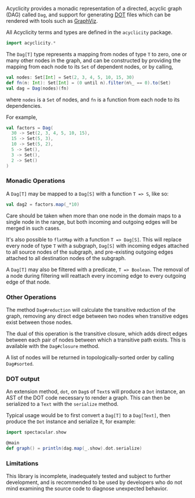 Acyclicity provides a monadic representation of a directed, acyclic graph (DAG) called `Dag`, and support for
generating [DOT](https://bit.ly/3vFumLW) files which can be rendered with tools such as
[GraphViz](https://graphviz.org/).

All Acyclicity terms and types are defined in the `acyclicity` package.
```scala
import acyclicity.*
```

The `Dag[T]` type represents a mapping from nodes of type `T` to zero, one or many other nodes in the graph, and
can be constructed by providing the mapping from each node to its `Set` of dependent nodes, or by calling,
```scala
val nodes: Set[Int] = Set(2, 3, 4, 5, 10, 15, 30)
def fn(n: Int): Set[Int] = (0 until n).filter(n%_ == 0).to(Set)
val dag = Dag(nodes)(fn)
```
where `nodes` is a `Set` of nodes, and `fn` is a function from each node to its dependencies.

For example,
```scala
val factors = Dag(
  30 -> Set(2, 3, 4, 5, 10, 15),
  15 -> Set(5, 3),
  10 -> Set(5, 2),
  5 -> Set(),
  3 -> Set(),
  2 -> Set()
)
```

### Monadic Operations

A `Dag[T]` may be mapped to a `Dag[S]` with a function `T => S`, like so:
```scala
val dag2 = factors.map(_*10)
```

Care should be taken when more than one node in the domain maps to a single node in the range, but both incoming
and outgoing edges will be merged in such cases.

It's also possible to `flatMap` with a function `T => Dag[S]`. This will replace every node of type `T` with a
subgraph, `Dag[S]` with incoming edges attached to all source nodes of the subgraph, and pre-existing outgoing
edges attached to all destination nodes of the subgraph.

A `Dag[T]` may also be filtered with a predicate, `T => Boolean`. The removal of a node during filtering will
reattach every incoming edge to every outgoing edge of that node.

### Other Operations

The method `Dag#reduction` will calculate the transitive reduction of the graph, removing any direct edge
between two nodes when transitive edges exist between those nodes.

The dual of this operation is the transitive closure, which adds direct edges between each pair of nodes between
which a transitive path exists. This is available with the `Dag#closure` method.

A list of nodes will be returned in topologically-sorted order by calling `Dag#sorted`.

### DOT output

An extension method, `dot`, on `Dag`s of `Text`s will produce a `Dot` instance, an AST of the DOT code
necessary to render a graph. This can then be serialized to a `Text` with the `serialize` method.

Typical usage would be to first convert a `Dag[T]` to a `Dag[Text]`, then produce the `Dot` instance and
serialize it, for example:
```scala
import spectacular.show

@main
def graph() = println(dag.map(_.show).dot.serialize)
```

### Limitations

This library is incomplete, inadequately tested and subject to further development, and is recommended to be
used by developers who do not mind examining the source code to diagnose unexpected behavior.
